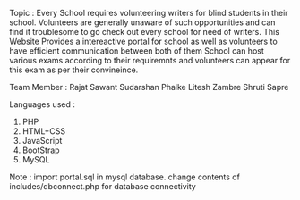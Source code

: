 Topic : Every School requires volunteering writers for blind students in their school.
        Volunteers are generally unaware of such opportunities and can find it troublesome to go check out every school 
        for need of writers.
        This Website Provides a intereactive portal for school as well as volunteers to have efficient communication between
        both of them
        School can host various exams according to their requiremnts and volunteers can appear for this exam as per their
        convineince.
        
Team Member : 
Rajat Sawant
Sudarshan Phalke
Litesh Zambre
Shruti Sapre

Languages used :
1. PHP
2. HTML+CSS
3. JavaScript
4. BootStrap
5. MySQL

Note :
import portal.sql in mysql database.
change contents of includes/dbconnect.php for database connectivity
